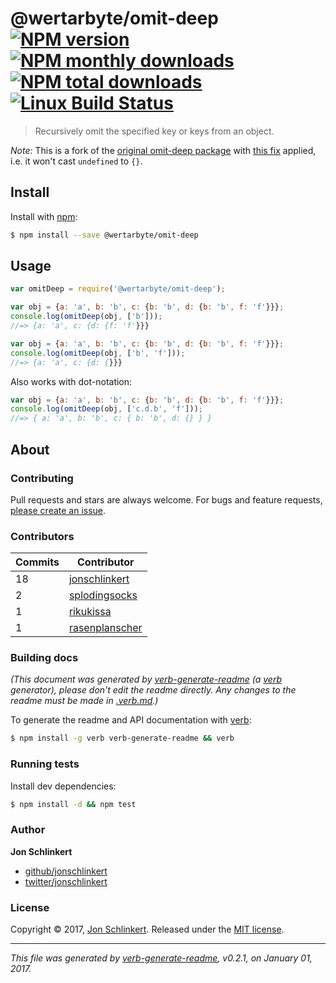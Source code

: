 # @wertarbyte/omit-deep [![NPM version](https://img.shields.io/npm/v/@wertarbyte/omit-deep.svg?style=flat)](https://www.npmjs.com/package/@wertarbyte/omit-deep) [![NPM monthly downloads](https://img.shields.io/npm/dm/@wertarbyte/omit-deep.svg?style=flat)](https://npmjs.org/package/@wertarbyte/omit-deep)  [![NPM total downloads](https://img.shields.io/npm/dt/@wertarbyte/omit-deep.svg?style=flat)](https://npmjs.org/package/@wertarbyte/omit-deep) [![Linux Build Status](https://img.shields.io/travis/jonschlinkert/@wertarbyte/omit-deep.svg?style=flat&label=Travis)](https://travis-ci.org/jonschlinkert/@wertarbyte/omit-deep)

> Recursively omit the specified key or keys from an object.

*Note:* This is a fork of the [original omit-deep package](https://github.com/jonschlinkert/omit-deep) with [this fix](https://github.com/jonschlinkert/omit-deep/pull/9) applied, i.e. it won't cast `undefined` to `{}`.

## Install

Install with [npm](https://www.npmjs.com/):

```sh
$ npm install --save @wertarbyte/omit-deep
```

## Usage

```js
var omitDeep = require('@wertarbyte/omit-deep');

var obj = {a: 'a', b: 'b', c: {b: 'b', d: {b: 'b', f: 'f'}}};
console.log(omitDeep(obj, ['b']));
//=> {a: 'a', c: {d: {f: 'f'}}}

var obj = {a: 'a', b: 'b', c: {b: 'b', d: {b: 'b', f: 'f'}}};
console.log(omitDeep(obj, ['b', 'f']));
//=> {a: 'a', c: {d: {}}}
```

Also works with dot-notation:

```js
var obj = {a: 'a', b: 'b', c: {b: 'b', d: {b: 'b', f: 'f'}}};
console.log(omitDeep(obj, ['c.d.b', 'f']));
//=> { a: 'a', b: 'b', c: { b: 'b', d: {} } }
```

## About

### Contributing

Pull requests and stars are always welcome. For bugs and feature requests, [please create an issue](../../issues/new).

### Contributors

| **Commits** | **Contributor** | 
| --- | --- |
| 18 | [jonschlinkert](https://github.com/jonschlinkert) |
| 2 | [splodingsocks](https://github.com/splodingsocks) |
| 1 | [rikukissa](https://github.com/rikukissa) |
| 1 | [rasenplanscher](https://github.com/rasenplanscher) |

### Building docs

_(This document was generated by [verb-generate-readme](https://github.com/verbose/verb-generate-readme) (a [verb](https://github.com/verbose/verb) generator), please don't edit the readme directly. Any changes to the readme must be made in [.verb.md](.verb.md).)_

To generate the readme and API documentation with [verb](https://github.com/verbose/verb):

```sh
$ npm install -g verb verb-generate-readme && verb
```

### Running tests

Install dev dependencies:

```sh
$ npm install -d && npm test
```

### Author

**Jon Schlinkert**

* [github/jonschlinkert](https://github.com/jonschlinkert)
* [twitter/jonschlinkert](http://twitter.com/jonschlinkert)

### License

Copyright © 2017, [Jon Schlinkert](https://github.com/jonschlinkert).
Released under the [MIT license](LICENSE).

***

_This file was generated by [verb-generate-readme](https://github.com/verbose/verb-generate-readme), v0.2.1, on January 01, 2017._